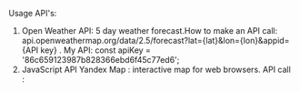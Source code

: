 Usage API's:
1) Open Weather API: 5 day weather forecast.How to make an API call: api.openweathermap.org/data/2.5/forecast?lat={lat}&lon={lon}&appid={API key} . My API:
const apiKey = '86c659123987b828366ebd6f45c77ed6';
2) JavaScript API Yandex Map : interactive map for web browsers. API call :   
    <script src="https://api-maps.yandex.ru/v3/?apikey=YOUR_API_KEY&lang=ru_RU"><script> 
apikey=8535b533-2201-45e2-9cf4-fd1af39b52d2
3) Time API | Time Zone API : Time tracking for any location. API call : https://timeapi.io/api/Time/current/coordinate?latitude=38.9&longitude=-77.03
4) NUmbers API : Interesting Facts dependent on numbers . API call : http://numbersapi.com/-5
